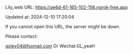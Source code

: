 Lily_web URL: https://ae6d-61-165-102-156.ngrok-free.app

Updated at: 2024-12-10 17:20:04

If you cannot open this URL, the server might be down.

Please contact: 

goley04@foxmail.com Or Wechat:GL_yeaH